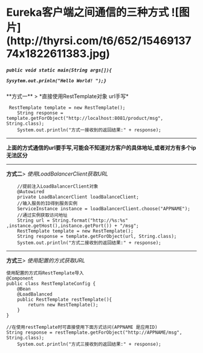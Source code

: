 <h1>Eureka客户端之间通信的三种方式
![图片](http://thyrsi.com/t6/652/1546913774x1822611383.jpg)
<h5><code>public void static main(String args[]){</br>
Sysytem.out.prinln("Hello World! ");}</code></h5>
**方式一** > *直接使用RestTemplate对象 url手写*


     RestTemplate template = new RestTemplate();
        String response = template.getForObject("http://localhost:8081/product/msg", String.class);
        System.out.println("方式一接收到的返回结果:" + response);

----------
**上面的方式通信的url要手写,可能会不知道对方客户的具体地址,或者对方有多个ip无法区分**</br>

----------
**方式二**> *使用LoadBalancerClient获取URL*

     	//提前注入LoadBalancerClient对象
		@Autowired
		private LoadBalancerClient loadBalanceClient;
		//输入服务的ID得到服务实例
        ServiceInstance instance = loadBalancerClient.choose("APPNAME");
        //通过实例获取访问地址
        String url = String.format("http://%s:%s" ,instance.getHost(),instance.getPort()) + "/msg";
        RestTemplate template = new RestTemplate();
        String response = template.getForObject(url, String.class);
        System.out.println("方式二接收到的返回结果:" + response);

----------
**方式三**> *使用配置的方式获取URL*
	
	使用配置的方式将RestTemplate导入
    @Component
	public class RestTemplateConfig {
	    @Bean
	    @LoadBalanced
	    public RestTemplate restTemplate(){
	        return new RestTemplate();
	    }
	}

	//在使用restTemplate时可直接使用下面方式访问(APPNAME 是应用ID)
	String response = restTemplate.getForObject("http://APPNAME/msg", String.class);
        System.out.println("方式三接收到的返回结果:" + response);
